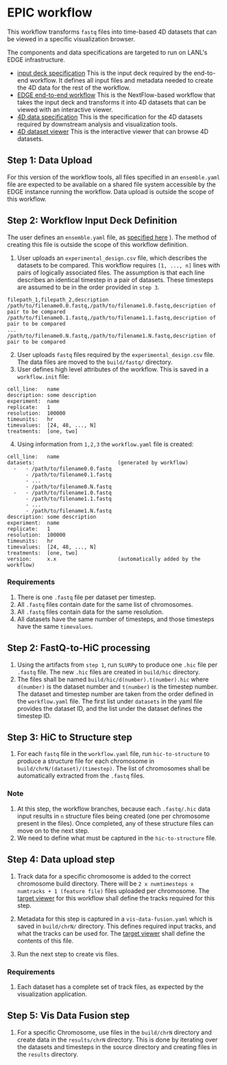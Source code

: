 # EPIC workflow

This workflow transforms `fastq` files into time-based 4D datasets that can be viewed in a 
specific visualization browser.

The components and data specifications are targeted to run on LANL's EDGE infrastructure. 

- [input deck specification](input.md) This is the input deck required by the end-to-end
  workflow. It defines all input files and metadata needed to create the 4D data for
  the rest of the workflow.
- [EDGE end-to-end workflow](https://github.com/epicsuite/workflow/tree/main/nextflow) 
  This is the NextFlow-based workflow that takes the input
  deck and transforms it into 4D datasets that can be viewed with an interactive viewer.
- [4D data specification](https://github.com/epicsuite/episcope/blob/main/spec/1.1.md)
  This is the specification for the 4D datasets required by downstream analysis and 
  visualization tools.
- [4D dataset viewer](https://github.com/epicsuite/episcope) This is the interactive
  viewer that can browse 4D datasets.

## Step 1: Data Upload

For this version of the workflow tools, all files specified in an `ensemble.yaml` file
are expected to be available on a shared file system accessible by the EDGE instance
running the workflow. Data upload is outside the scope of this workflow.

## Step 2: Workflow Input Deck Definition

The user defines an `ensemble.yaml` file, as [specified here](https://github.com/epicsuite/episcope/blob/main/spec/1.1.md)
). The method of creating this file is outside 
the scope of this workflow definition.

1. User uploads an `experimental_design.csv` file, which describes the datasets
   to be compared. This workflow requires `[1, ..., n]` lines with pairs of
   logically associated files. The assumption is that each line describes an
   identical timestep in a pair of datasets. These timesteps are assumed to be 
   in the order provided in `step 3`.

```
filepath_1,filepath_2,description
/path/to/filename0.0.fastq,/path/to/filename1.0.fastq,description of pair to be compared
/path/to/filename0.1.fastq,/path/to/filename1.1.fastq,description of pair to be compared
...
/path/to/filename0.N.fastq,/path/to/filename1.N.fastq,description of pair to be compared

```
2. User uploads `fastq` files required by the `experimental_design.csv` file.
   The data files are moved to the `build/fastq/` directory. 
3. User defines high level attributes of the workflow. This is saved in a `workflow.init` file:

```
cell_line:   name
description: some description
experiment:  name
replicate:   1
resolution:  100000
timeunits:   hr
timevalues:  [24, 48, ..., N]
treatments:  [one, two]
```

4. Using information from `1,2,3` the `workflow.yaml` file is created:

```
cell_line:   name
datasets:                           (generated by workflow)
  -   - /path/to/filename0.0.fastq
      - /path/to/filename0.1.fastq
      - ...
      - /path/to/filename0.N.fastq
  -   - /path/to/filename1.0.fastq
      - /path/to/filename1.1.fastq
      - ...
      - /path/to/filename1.N.fastq
description: some description
experiment:  name
replicate:   1
resolution:  100000
timeunits:   hr
timevalues:  [24, 48, ..., N]
treatments:  [one, two]
version:     x.x                    (automatically added by the workflow)
```


### Requirements

1. There is one `.fastq` file per dataset per timestep.
1. All `.fastq` files contain date for the same list of chromosomes.
2. All `.fastq` files contain data for the same resolution. 
3. All datasets have the same number of timesteps, and those timesteps have the
   same `timevalues`.

## Step 2: FastQ-to-HiC processing

1. Using the artifacts from `step 1`, run `SLURPy` to produce one `.hic` file
   per `.fastq` file. The new `.hic` files are created in `build/hic`
   directory.
2. The files shall be named `build/hic/d(number).t(number).hic` where
   `d(number)` is the dataset number and `t(number)` is the timestep number.
   The dataset and timestep number are taken from the order defined in the
   `workflow.yaml` file. The first list under `datasets` in the yaml file
   provides the dataset ID, and the list under the dataset defines the 
   timestep ID.


## Step 3: HiC to Structure step

1. For each `fastq` file in the `workflow.yaml` file, run `hic-to-structure` to
   produce a structure file for each chromosome in
   `build/chrN/(dataset)/(timestep)`. The list of chromosomes shall be
   automatically extracted from the `.fastq` files.

### Note

1. At this step, the workflow branches, because each `.fastq/.hic` data input
   results in `n` structure files being created (one per chromosome present in
   the files). Once completed, any of these structure files can move on to the
   next step.
2. We need to define what must be captured in the `hic-to-structure` file. 

## Step 4: Data upload step

1. Track data for a specific chromosome is added to the correct chromosome
   build directory. There will be `2 x numtimesteps x numtracks + 1 (feature
   file)` files uploaded per chromosome. The [target
   viewer](https://github.com/epicsuite/epicview/tree/main/compare) for this
   workflow shall define the tracks required for this step.

2. Metadata for this step is captured in a `vis-data-fusion.yaml` which is
   saved in `build/chrN/` directory. This defines required input tracks, and
   what the tracks can be used for. The [target
   viewer](https://github.com/epicsuite/epicview/tree/main/compare) shall
   define the contents of this file.

3. Run the next step to create vis files.

### Requirements

1. Each dataset has a complete set of track files, as expected by the
   visualization application. 

## Step 5: Vis Data Fusion step

1. For a specific Chromosome, use files in the `build/chrN` directory and
   create data in the `results/chrN` directory. This is done by iterating over
   the datasets and timesteps in the source directory and creating files in the
   `results` directory.

